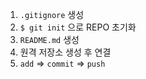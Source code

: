 1. `.gitignore` 생성
2. `$ git init` 으로 REPO 초기화
3. `README.md` 생성
4. 원격 저장소 생성 후 연결
5. `add` => `commit` => `push` 